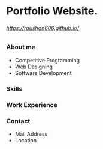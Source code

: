 # Portfolio Website.
###### https://raushan606.github.io/

### About me
* Competitive Programming
* Web Designing
* Software Development



### Skills
### Work Experience

### Contact
* Mail Address
* Location

